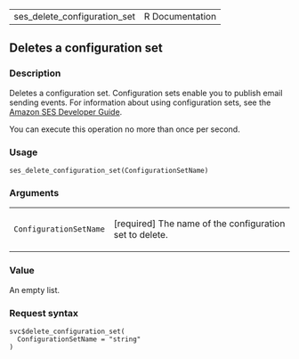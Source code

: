 <table style="width: 100%;">
<tbody>
<tr class="odd">
<td>ses_delete_configuration_set</td>
<td style="text-align: right;">R Documentation</td>
</tr>
</tbody>
</table>

## Deletes a configuration set

### Description

Deletes a configuration set. Configuration sets enable you to publish
email sending events. For information about using configuration sets,
see the [Amazon SES Developer
Guide](https://docs.aws.amazon.com/ses/latest/dg/monitor-sending-activity.html).

You can execute this operation no more than once per second.

### Usage

    ses_delete_configuration_set(ConfigurationSetName)

### Arguments

<table>
<colgroup>
<col style="width: 35%" />
<col style="width: 65%" />
</colgroup>
<tbody>
<tr class="odd">
<td><code
id="ses_delete_configuration_set_:_ConfigurationSetName">ConfigurationSetName</code></td>
<td><p>[required] The name of the configuration set to delete.</p></td>
</tr>
</tbody>
</table>

### Value

An empty list.

### Request syntax

    svc$delete_configuration_set(
      ConfigurationSetName = "string"
    )
